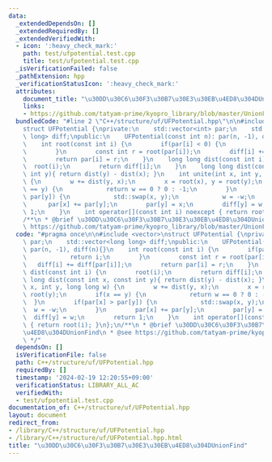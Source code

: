 ```yaml
---
data:
  _extendedDependsOn: []
  _extendedRequiredBy: []
  _extendedVerifiedWith:
  - icon: ':heavy_check_mark:'
    path: test/ufpotential.test.cpp
    title: test/ufpotential.test.cpp
  _isVerificationFailed: false
  _pathExtension: hpp
  _verificationStatusIcon: ':heavy_check_mark:'
  attributes:
    document_title: "\u30DD\u30C6\u30F3\u30B7\u30E3\u30EB\u4ED8\u304DUnionFind"
    links:
    - https://github.com/tatyam-prime/kyopro_library/blob/master/UnionFind.cpp
  bundledCode: "#line 2 \"C++/structure/uf/UFPotential.hpp\"\n\n#include <vector>\n\
    struct UFPotential {\nprivate:\n    std::vector<int> par;\n    std::vector<long\
    \ long> diff;\npublic:\n    UFPotential(const int n): par(n, -1), diff(n){}\n\
    \    int root(const int i) {\n        if(par[i] < 0) {\n            return i;\n\
    \        }\n        const int r = root(par[i]);\n        diff[i] += diff[par[i]];\n\
    \        return par[i] = r;\n    }\n    long long dist(const int i) {\n      \
    \  root(i);\n        return diff[i];\n    }\n    long long dist(const int x, const\
    \ int y){ return dist(y) - dist(x); }\n    int unite(int x, int y, long long w)\
    \ {\n        w += dist(y, x);\n        x = root(x), y = root(y);\n        if(x\
    \ == y) {\n            return w == 0 ? 0 : -1;\n        }\n        if(par[x] >\
    \ par[y]) {\n            std::swap(x, y);\n            w = -w;\n        }\n  \
    \      par[x] += par[y];\n        par[y] = x;\n        diff[y] = w;\n        return\
    \ 1;\n    }\n    int operator[](const int i) noexcept { return root(i); }\n};\n\
    /**\n * @brief \u30DD\u30C6\u30F3\u30B7\u30E3\u30EB\u4ED8\u304DUnionFind\n * @see\
    \ https://github.com/tatyam-prime/kyopro_library/blob/master/UnionFind.cpp\n */\n"
  code: "#pragma once\n\n#include <vector>\nstruct UFPotential {\nprivate:\n    std::vector<int>\
    \ par;\n    std::vector<long long> diff;\npublic:\n    UFPotential(const int n):\
    \ par(n, -1), diff(n){}\n    int root(const int i) {\n        if(par[i] < 0) {\n\
    \            return i;\n        }\n        const int r = root(par[i]);\n     \
    \   diff[i] += diff[par[i]];\n        return par[i] = r;\n    }\n    long long\
    \ dist(const int i) {\n        root(i);\n        return diff[i];\n    }\n    long\
    \ long dist(const int x, const int y){ return dist(y) - dist(x); }\n    int unite(int\
    \ x, int y, long long w) {\n        w += dist(y, x);\n        x = root(x), y =\
    \ root(y);\n        if(x == y) {\n            return w == 0 ? 0 : -1;\n      \
    \  }\n        if(par[x] > par[y]) {\n            std::swap(x, y);\n          \
    \  w = -w;\n        }\n        par[x] += par[y];\n        par[y] = x;\n      \
    \  diff[y] = w;\n        return 1;\n    }\n    int operator[](const int i) noexcept\
    \ { return root(i); }\n};\n/**\n * @brief \u30DD\u30C6\u30F3\u30B7\u30E3\u30EB\
    \u4ED8\u304DUnionFind\n * @see https://github.com/tatyam-prime/kyopro_library/blob/master/UnionFind.cpp\n\
    \ */"
  dependsOn: []
  isVerificationFile: false
  path: C++/structure/uf/UFPotential.hpp
  requiredBy: []
  timestamp: '2024-02-19 12:20:55+09:00'
  verificationStatus: LIBRARY_ALL_AC
  verifiedWith:
  - test/ufpotential.test.cpp
documentation_of: C++/structure/uf/UFPotential.hpp
layout: document
redirect_from:
- /library/C++/structure/uf/UFPotential.hpp
- /library/C++/structure/uf/UFPotential.hpp.html
title: "\u30DD\u30C6\u30F3\u30B7\u30E3\u30EB\u4ED8\u304DUnionFind"
---
```

